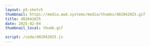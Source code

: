 ```yaml
---
layout: p5-sketch
thumbnail: https://media.awd.systems/media/thumbs/d02042025.gif
title: d02042025
date: 2025-02-04
thumbnail_local: thumb.gif

script: /code/d02042025.js
---
```


